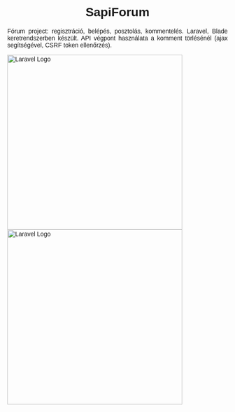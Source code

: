 <div style="font-family: arial">
<h1 align="center">SapiForum</h1>
<p align="justify">Fórum project: regisztráció, belépés, posztolás, kommentelés. Laravel, Blade keretrendszerben készült. API végpont használata a komment törlésénél (ajax segítségével, CSRF token ellenőrzés).</p>
    <img src="https://github-production-user-asset-6210df.s3.amazonaws.com/145534392/337956591-2c36c194-8e81-4e4a-b1d7-0d2c623e337a.png?X-Amz-Algorithm=AWS4-HMAC-SHA256&X-Amz-Credential=AKIAVCODYLSA53PQK4ZA%2F20240609%2Fus-east-1%2Fs3%2Faws4_request&X-Amz-Date=20240609T074618Z&X-Amz-Expires=300&X-Amz-Signature=6a911c86237563c8621e5f2ff040034b0cde5dc6f9a42a5a6ad713a056843630&X-Amz-SignedHeaders=host&actor_id=145534392&key_id=0&repo_id=726879636" width="400" alt="Laravel Logo">
    <img src="https://github.com/krisztiankarolyi/Webprog_Projekt_KarolyiKrisztian/assets/145534392/f2525ecd-569b-4e75-ad8c-78b3dd145cc6" width="400" alt="Laravel Logo">

</div>
